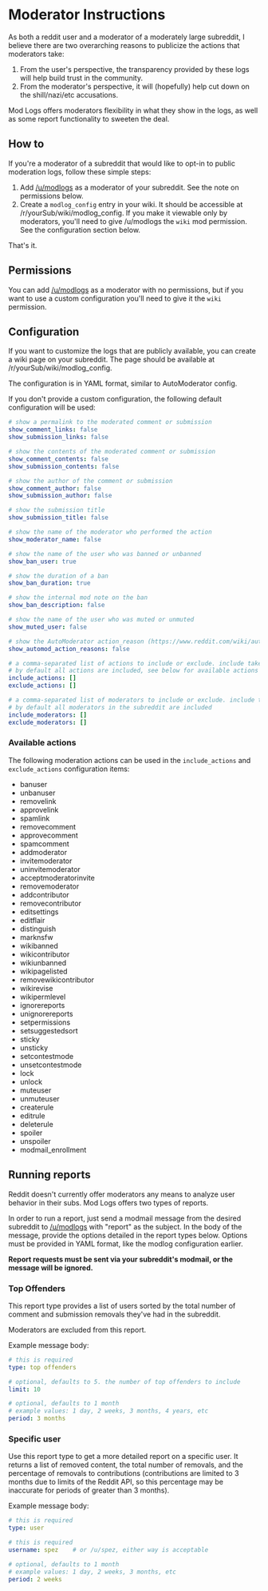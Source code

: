 # Moderator Instructions

As both a reddit user and a moderator of a moderately large subreddit, I believe there are two overarching reasons to publicize the actions that moderators take:

 1. From the user's perspective, the transparency provided by these logs will help build trust in the community.
 2. From the moderator's perspective, it will (hopefully) help cut down on the shill/nazi/etc accusations.

Mod Logs offers moderators flexibility in what they show in the logs, as well as some report functionality to sweeten the deal.

## How to

If you're a moderator of a subreddit that would like to opt-in to public moderation logs, follow these simple steps:

1. Add [/u/modlogs](https://www.reddit.com/user/modlogs) as a moderator of your subreddit. See the note on permissions below.
1. Create a `modlog_config` entry in your wiki. It should be accessible at /r/yourSub/wiki/modlog_config. If you make it viewable only by moderators, you'll need to give /u/modlogs the `wiki` mod permission. See the configuration section below.

That's it.

## Permissions

You can add [/u/modlogs](https://www.reddit.com/user/modlogs) as a moderator with no permissions, but if you want to use a custom configuration you'll need to give it the `wiki` permission.

## Configuration

If you want to customize the logs that are publicly available, you can create a wiki page on your subreddit. The page should be available at /r/yourSub/wiki/modlog_config.

The configuration is in YAML format, similar to AutoModerator config.

If you don't provide a custom configuration, the following default configuration will be used:

```yaml
# show a permalink to the moderated comment or submission
show_comment_links: false
show_submission_links: false

# show the contents of the moderated comment or submission
show_comment_contents: false
show_submission_contents: false

# show the author of the comment or submission
show_comment_author: false
show_submission_author: false

# show the submission title
show_submission_title: false

# show the name of the moderator who performed the action
show_moderator_name: false

# show the name of the user who was banned or unbanned
show_ban_user: true

# show the duration of a ban
show_ban_duration: true

# show the internal mod note on the ban
show_ban_description: false

# show the name of the user who was muted or unmuted
show_muted_user: false

# show the AutoModerator action_reason (https://www.reddit.com/wiki/automoderator/full-documentation#wiki_actions)
show_automod_action_reasons: false

# a comma-separated list of actions to include or exclude. include takes precedence.
# by default all actions are included, see below for available actions
include_actions: []
exclude_actions: []

# a comma-separated list of moderators to include or exclude. include takes precedence.
# by default all moderators in the subreddit are included
include_moderators: []
exclude_moderators: []
```

### Available actions

The following moderation actions can be used in the `include_actions` and `exclude_actions` configuration items:

  - banuser
  - unbanuser
  - removelink
  - approvelink
  - spamlink
  - removecomment
  - approvecomment
  - spamcomment
  - addmoderator
  - invitemoderator
  - uninvitemoderator
  - acceptmoderatorinvite
  - removemoderator
  - addcontributor
  - removecontributor
  - editsettings
  - editflair
  - distinguish
  - marknsfw
  - wikibanned
  - wikicontributor
  - wikiunbanned
  - wikipagelisted
  - removewikicontributor
  - wikirevise
  - wikipermlevel
  - ignorereports
  - unignorereports
  - setpermissions
  - setsuggestedsort
  - sticky
  - unsticky
  - setcontestmode
  - unsetcontestmode
  - lock
  - unlock
  - muteuser
  - unmuteuser
  - createrule
  - editrule
  - deleterule
  - spoiler
  - unspoiler
  - modmail_enrollment

## Running reports

Reddit doesn't currently offer moderators any means to analyze user behavior in their subs. Mod Logs offers two types of reports.

In order to run a report, just send a modmail message from the desired subreddit to [/u/modlogs](https://www.reddit.com/message/compose/?to=modlogs&subject=report&message=type:) with "report" as the subject. In the body of the message, provide the options detailed in the report types below. Options must be provided in YAML format, like the modlog configuration earlier.

**Report requests must be sent via your subreddit's modmail, or the message will be ignored.**

### Top Offenders

This report type provides a list of users sorted by the total number of comment and submission removals they've had in the subreddit.

Moderators are excluded from this report.

Example message body:

```yaml
# this is required
type: top offenders

# optional, defaults to 5. the number of top offenders to include
limit: 10

# optional, defaults to 1 month
# example values: 1 day, 2 weeks, 3 months, 4 years, etc
period: 3 months
```

### Specific user

Use this report type to get a more detailed report on a specific user. It returns a list of removed content, the total number of removals, and the percentage of removals to contributions (contributions are limited to 3 months due to limits of the Reddit API, so this percentage may be inaccurate for periods of greater than 3 months).

Example message body:

```yaml
# this is required
type: user

# this is required
username: spez    # or /u/spez, either way is acceptable

# optional, defaults to 1 month
# example values: 1 day, 2 weeks, 3 months, etc
period: 2 weeks
```
